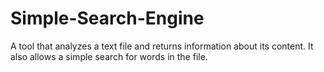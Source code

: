 # Simple-Search-Engine

A tool that analyzes a text file and returns information about its content. It also allows a simple search for words in the file.

